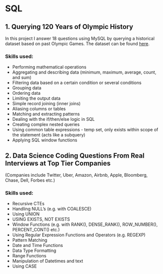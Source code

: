 # SQL 

## 1. Querying 120 Years of Olympic History 
In this project I answer 18 questions using MySQL by querying a historical dataset based on past Olympic Games. The dataset can be found [here](https://www.kaggle.com/datasets/heesoo37/120-years-of-olympic-history-athletes-and-results).
### Skills used:
- Performing mathematical operations
- Aggregating and describing data (minimum, maximum, average, count, and sum)
- Filtering data based on a certain condition or several conditions
- Grouping data
- Ordering data
- Limiting the output data
- Simple record joining (inner joins)
- Aliasing columns or tables
- Matching and extracting patterns
- Dealing with the if/then/else logic in SQL
- Creating complex nested queries
- Using common table expressions - temp set, only exists within scope of the statement (acts like a subquery)
- Applying SQL window functions
## 2. Data Science Coding Questions From Real Interviews at Top Tier Companies
  (Companies include Twitter, Uber, Amazon, Airbnb, Apple, Bloomberg, Chase, Dell, Forbes etc.)
### Skills used:
- Recursive CTEs
- Handling NULL’s (e.g. with COALESCE)
- Using UNION
- USING EXISTS, NOT EXISTS
- Window Functions (e.g. with RANK(), DENSE_RANK(), ROW_NUMBER(), PERCENT_CONT() etc.)
- Using Regular Expression Functions and Operators (e.g. REGEXP)
- Pattern Matching
- Date and Time Functions
- Data Type Formatting 
- Range Functions
- Manipulation of Datetimes and text 
- Using CASE
